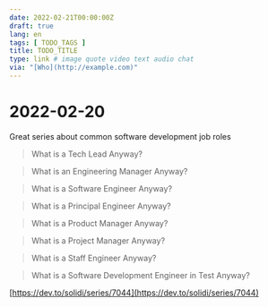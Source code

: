 ```yaml
---
date: 2022-02-21T00:00:00Z
draft: true
lang: en
tags: [ TODO_TAGS ]
title: TODO_TITLE
type: link # image quote video text audio chat
via: "[Who](http://example.com)"
---
```



# 2022-02-20


Great series about common software development job roles

> What is a Tech Lead Anyway?

> What is an Engineering Manager Anyway?

> What is a Software Engineer Anyway?

> What is a Principal Engineer Anyway?

> What is a Product Manager Anyway?

> What is a Project Manager Anyway?

> What is a Staff Engineer Anyway?

> What is a Software Development Engineer in Test Anyway?

[https://dev.to/solidi/series/7044](https://dev.to/solidi/series/7044)


